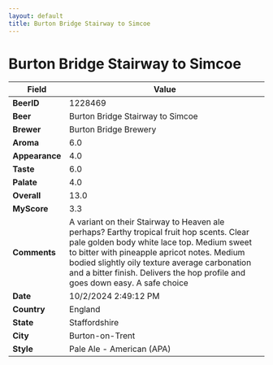 ```yaml
---
layout: default
title: Burton Bridge Stairway to Simcoe
---
```


# Burton Bridge Stairway to Simcoe

| Field         | Value     |
|---------------|-----------|
| **BeerID** | 1228469 |
| **Beer** | Burton Bridge Stairway to Simcoe |
| **Brewer** | Burton Bridge Brewery |
| **Aroma** | 6.0 |
| **Appearance** | 4.0 |
| **Taste** | 6.0 |
| **Palate** | 4.0 |
| **Overall** | 13.0 |
| **MyScore** | 3.3 |
| **Comments** | A variant on their Stairway to Heaven ale perhaps? Earthy tropical fruit hop scents.  Clear pale golden body white lace top.  Medium sweet to bitter with pineapple apricot notes. Medium bodied slightly oily texture average carbonation and a bitter finish.  Delivers the hop profile and goes down easy.  A safe choice  |
| **Date** | 10/2/2024 2:49:12 PM |
| **Country** | England |
| **State** | Staffordshire |
| **City** | Burton-on-Trent |
| **Style** | Pale Ale - American (APA) |
